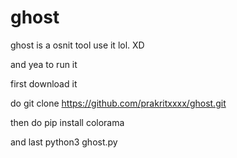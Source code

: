 # ghost
ghost is a osnit tool use it lol. XD

and yea to run it 

first download it

do git clone https://github.com/prakritxxxx/ghost.git

then do pip install colorama

and last python3 ghost.py

